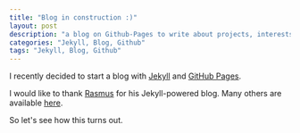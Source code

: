 ```yaml
---
title: "Blog in construction :)"
layout: post
description: "a blog on Github-Pages to write about projects, interests, and keep records of them."
categories: "Jekyll, Blog, Github"
tags: "Jekyll, Blog, Github"
---
```


I recently decided to start a blog with [Jekyll](http://jekyllrb.com/) and [GitHub Pages](http://pages.github.com/).

I would like to thank [Rasmus](https://twitter.com/rsms) for his Jekyll-powered blog. Many others are available [here](http://jekyllrb.com/docs/sites/).

So let's see how this turns out.
